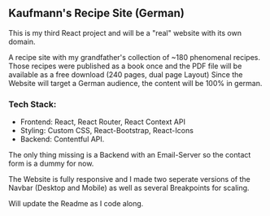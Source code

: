 ## Kaufmann's Recipe Site (German)

This is my third React project and will be a "real" website with its own domain.

A recipe site with my grandfather's collection of ~180 phenomenal recipes. Those recipes were published as a book once and the PDF file will be available as a free download (240 pages, dual page Layout)
Since the Website will target a German audience, the content will be 100% in german.

### Tech Stack: 
- Frontend: React, React Router, React Context API
- Styling: Custom CSS, React-Bootstrap, React-Icons
- Backend: Contentful API.

The only thing missing is a Backend with an Email-Server so the contact form is a dummy for now.

The Website is fully responsive and I made two seperate versions of the Navbar (Desktop and Mobile) as well as several Breakpoints for scaling.

Will update the Readme as I code along.